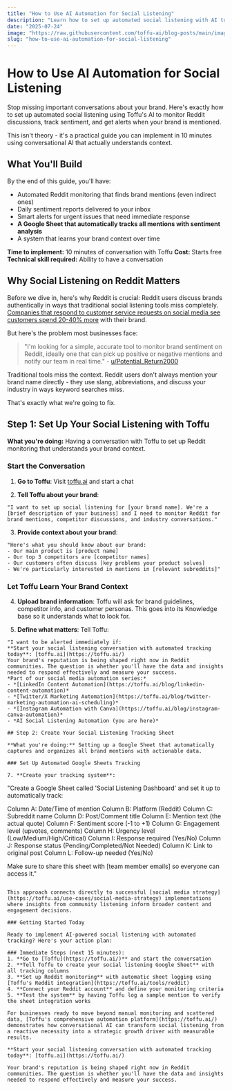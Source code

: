 ```yaml
---
title: "How to Use AI Automation for Social Listening"
description: "Learn how to set up automated social listening with AI tools. Monitor Reddit discussions, track sentiment in Google Sheets, and get real-time alerts for brand mentions."
date: "2025-07-24"
image: "https://raw.githubusercontent.com/toffu-ai/blog-posts/main/images/social-listening-ai-hero.avif"
slug: "how-to-use-ai-automation-for-social-listening"
---
```


# How to Use AI Automation for Social Listening

Stop missing important conversations about your brand. Here's exactly how to set up automated social listening using Toffu's AI to monitor Reddit discussions, track sentiment, and get alerts when your brand is mentioned.

This isn't theory - it's a practical guide you can implement in 10 minutes using conversational AI that actually understands context.

## What You'll Build

By the end of this guide, you'll have:
- Automated Reddit monitoring that finds brand mentions (even indirect ones)
- Daily sentiment reports delivered to your inbox  
- Smart alerts for urgent issues that need immediate response
- **A Google Sheet that automatically tracks all mentions with sentiment analysis**
- A system that learns your brand context over time

**Time to implement:** 10 minutes of conversation with Toffu
**Cost:** Starts free
**Technical skill required:** Ability to have a conversation

## Why Social Listening on Reddit Matters

Before we dive in, here's why Reddit is crucial: Reddit users discuss brands authentically in ways that traditional social listening tools miss completely. [Companies that respond to customer service requests on social media see customers spend 20-40% more](https://www.sprinklr.com/blog/social-media-marketing-statistics/) with their brand.

But here's the problem most businesses face:

> "I'm looking for a simple, accurate tool to monitor brand sentiment on Reddit, ideally one that can pick up positive or negative mentions and notify our team in real time." - [u/Potential_Return2000](https://reddit.com/r/DigitalMarketing/comments/1m7vnaj/any_good_brand_monitoring_tools_that_can_track/)

Traditional tools miss the context. Reddit users don't always mention your brand name directly - they use slang, abbreviations, and discuss your industry in ways keyword searches miss.

That's exactly what we're going to fix.

## Step 1: Set Up Your Social Listening with Toffu

**What you're doing:** Having a conversation with Toffu to set up Reddit monitoring that understands your brand context.

### Start the Conversation

1. **Go to Toffu**: Visit [toffu.ai](https://toffu.ai/) and start a chat

2. **Tell Toffu about your brand**: 
```
"I want to set up social listening for [your brand name]. We're a [brief description of your business] and I need to monitor Reddit for brand mentions, competitor discussions, and industry conversations."
```

3. **Provide context about your brand**:
```
"Here's what you should know about our brand:
- Our main product is [product name]
- Our top 3 competitors are [competitor names] 
- Our customers often discuss [key problems your product solves]
- We're particularly interested in mentions in [relevant subreddits]"
```

### Let Toffu Learn Your Brand Context

4. **Upload brand information**: Toffu will ask for brand guidelines, competitor info, and customer personas. This goes into its Knowledge base so it understands what to look for.

5. **Define what matters**: Tell Toffu:
```
"I want to be alerted immediately if:
**Start your social listening conversation with automated tracking today**: [toffu.ai](https://toffu.ai/)
Your brand's reputation is being shaped right now in Reddit communities. The question is whether you'll have the data and insights needed to respond effectively and measure your success.
*Part of our social media automation series:*
- *[LinkedIn Content Automation](https://toffu.ai/blog/linkedin-content-automation)*
- *[Twitter/X Marketing Automation](https://toffu.ai/blog/twitter-marketing-automation-ai-scheduling)*
- *[Instagram Automation with Canva](https://toffu.ai/blog/instagram-canva-automation)*
- *AI Social Listening Automation (you are here)*

## Step 2: Create Your Social Listening Tracking Sheet

**What you're doing:** Setting up a Google Sheet that automatically captures and organizes all brand mentions with actionable data.

### Set Up Automated Google Sheets Tracking

7. **Create your tracking system**:
```
"Create a Google Sheet called 'Social Listening Dashboard' and set it up to automatically track:

Column A: Date/Time of mention
Column B: Platform (Reddit)
Column C: Subreddit name
Column D: Post/Comment title
Column E: Mention text (the actual quote)
Column F: Sentiment score (-1 to +1)
Column G: Engagement level (upvotes, comments)
Column H: Urgency level (Low/Medium/High/Critical)
Column I: Response required (Yes/No)
Column J: Response status (Pending/Completed/Not Needed)
Column K: Link to original post
Column L: Follow-up needed (Yes/No)

Make sure to share this sheet with [team member emails] so everyone can access it."
```

This approach connects directly to successful [social media strategy](https://toffu.ai/use-cases/social-media-strategy) implementations where insights from community listening inform broader content and engagement decisions.

### Getting Started Today

Ready to implement AI-powered social listening with automated tracking? Here's your action plan:

### Immediate Steps (next 15 minutes):
1. **Go to [Toffu](https://toffu.ai/)** and start the conversation
2. **Tell Toffu to create your social listening Google Sheet** with all tracking columns
3. **Set up Reddit monitoring** with automatic sheet logging using [Toffu's Reddit integration](https://toffu.ai/tools/reddit)
4. **Connect your Reddit account** and define your monitoring criteria
5. **Test the system** by having Toffu log a sample mention to verify the sheet integration works

For businesses ready to move beyond manual monitoring and scattered data, [Toffu's comprehensive automation platform](https://toffu.ai/) demonstrates how conversational AI can transform social listening from a reactive necessity into a strategic growth driver with measurable results.

**Start your social listening conversation with automated tracking today**: [toffu.ai](https://toffu.ai/)

Your brand's reputation is being shaped right now in Reddit communities. The question is whether you'll have the data and insights needed to respond effectively and measure your success.